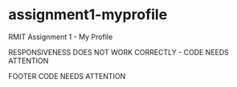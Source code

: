 # assignment1-myprofile
RMIT Assignment 1 - My Profile

RESPONSIVENESS DOES NOT WORK CORRECTLY - CODE NEEDS ATTENTION

FOOTER CODE NEEDS ATTENTION

